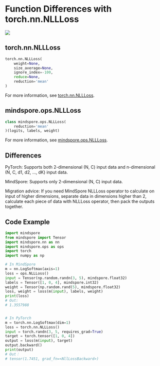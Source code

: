 # Function Differences with torch.nn.NLLLoss

<a href="https://gitee.com/mindspore/docs/blob/master/docs/mindspore/migration_guide/source_en/api_mapping/pytorch_diff/NLLLoss.md" target="_blank"><img src="https://gitee.com/mindspore/docs/raw/master/resource/_static/logo_source_en.png"></a>

## torch.nn.NLLLoss

```python
torch.nn.NLLLoss(
    weight=None,
    size_average=None,
    ignore_index=-100,
    reduce=None,
    reduction='mean'
)
```

For more information, see [torch.nn.NLLLoss](https://pytorch.org/docs/1.5.0/nn.html#torch.nn.NLLLoss).

## mindspore.ops.NLLLoss

```python
class mindspore.ops.NLLLoss(
    reduction='mean'
)(logits, labels, weight)
```

For more information, see [mindspore.ops.NLLLoss](https://mindspore.cn/docs/api/en/master/api_python/ops/mindspore.ops.NLLLoss.html#mindspore.ops.NLLLoss).

## Differences

PyTorch: Supports both 2-dimensional (N, C) input data and n-dimensional (N, C, d1, d2, ..., dK) input data.

MindSpore: Supports only 2-dimensional (N, C) input data.

Migration advice: If you need MindSpore NLLLoss operator to calculate on input of higher dimensions, separate data in dimensions higher than 2, calculate each piece of data with NLLLoss operator, then pack the outputs together.

## Code Example

```python
import mindspore
from mindspore import Tensor
import mindspore.nn as nn
import mindspore.ops as ops
import torch
import numpy as np

# In MindSpore
m = nn.LogSoftmax(axis=1)
loss = ops.NLLLoss()
input = Tensor(np.random.randn(3, 5), mindspore.float32)
labels = Tensor([1, 0, 4], mindspore.int32)
weight = Tensor(np.random.rand(5), mindspore.float32)
loss, weight = loss(m(input), labels, weight)
print(loss)
# Out:
# 1.3557988


# In PyTorch
m = torch.nn.LogSoftmax(dim=1)
loss = torch.nn.NLLLoss()
input = torch.randn(3, 5, requires_grad=True)
target = torch.tensor([1, 0, 4])
output = loss(m(input), target)
output.backward()
print(output)
# Out：
# tensor(1.7451, grad_fn=<NllLossBackward>)
```
